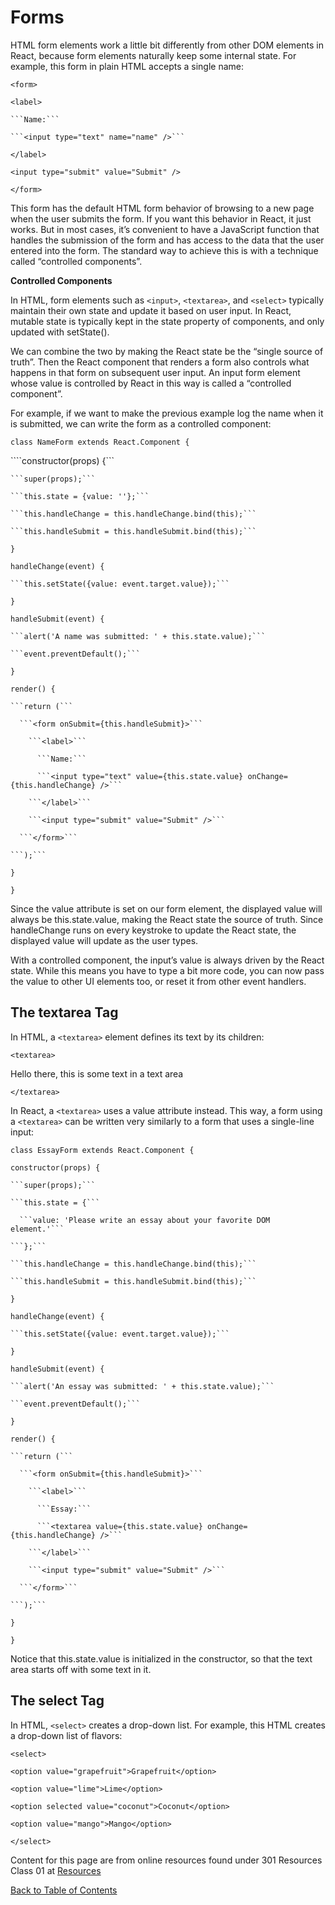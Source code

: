 # Forms

HTML form elements work a little bit differently from other DOM elements in React, because form elements naturally keep some internal state. For example, this form in plain HTML accepts a single name:

```<form>```

  ```<label>```

    ```Name:```

    ```<input type="text" name="name" />```

  ```</label>```

  ```<input type="submit" value="Submit" />```

```</form>```

This form has the default HTML form behavior of browsing to a new page when the user submits the form. If you want this behavior in React, it just works. But in most cases, it’s convenient to have a JavaScript function that handles the submission of the form and has access to the data that the user entered into the form. The standard way to achieve this is with a technique called “controlled components”.

**Controlled Components**

In HTML, form elements such as ```<input>```, ```<textarea>```, and ```<select>``` typically maintain their own state and update it based on user input. In React, mutable state is typically kept in the state property of components, and only updated with setState().

We can combine the two by making the React state be the “single source of truth”. Then the React component that renders a form also controls what happens in that form on subsequent user input. An input form element whose value is controlled by React in this way is called a “controlled component”.

For example, if we want to make the previous example log the name when it is submitted, we can write the form as a controlled component:

```class NameForm extends React.Component {```

  ````constructor(props) {```

    ```super(props);```

    ```this.state = {value: ''};```

    ```this.handleChange = this.handleChange.bind(this);```

    ```this.handleSubmit = this.handleSubmit.bind(this);```
  ```}```

  ```handleChange(event) {```

    ```this.setState({value: event.target.value});```

  ```}```

  ```handleSubmit(event) {```

    ```alert('A name was submitted: ' + this.state.value);```

    ```event.preventDefault();```

  ```}```

  ```render() {```

    ```return (```

      ```<form onSubmit={this.handleSubmit}>```

        ```<label>```

          ```Name:```

          ```<input type="text" value={this.state.value} onChange={this.handleChange} />```

        ```</label>```

        ```<input type="submit" value="Submit" />```

      ```</form>```

    ```);```

  ```}```

```}```

Since the value attribute is set on our form element, the displayed value will always be this.state.value, making the React state the source of truth. Since handleChange runs on every keystroke to update the React state, the displayed value will update as the user types.

With a controlled component, the input’s value is always driven by the React state. While this means you have to type a bit more code, you can now pass the value to other UI elements too, or reset it from other event handlers.

## The textarea Tag

In HTML, a ```<textarea>``` element defines its text by its children:

```<textarea>```

  Hello there, this is some text in a text area
  
```</textarea>```

In React, a ```<textarea>``` uses a value attribute instead. This way, a form using a ```<textarea>``` can be written very similarly to a form that uses a single-line input:

```class EssayForm extends React.Component {```

  ```constructor(props) {```

    ```super(props);```

    ```this.state = {```

      ```value: 'Please write an essay about your favorite DOM element.'```

    ```};```

    ```this.handleChange = this.handleChange.bind(this);```

    ```this.handleSubmit = this.handleSubmit.bind(this);```
  ```}```

  ```handleChange(event) {```

    ```this.setState({value: event.target.value});```

  ```}```

  ```handleSubmit(event) {```

    ```alert('An essay was submitted: ' + this.state.value);```

    ```event.preventDefault();```

  ```}```

  ```render() {```

    ```return (```

      ```<form onSubmit={this.handleSubmit}>```

        ```<label>```

          ```Essay:```

          ```<textarea value={this.state.value} onChange={this.handleChange} />```

        ```</label>```

        ```<input type="submit" value="Submit" />```

      ```</form>```

    ```);```

  ```}```

```}```

Notice that this.state.value is initialized in the constructor, so that the text area starts off with some text in it.

## The select Tag
In HTML, ```<select>``` creates a drop-down list. For example, this HTML creates a drop-down list of flavors:

```<select>```

  ```<option value="grapefruit">Grapefruit</option>```

  ```<option value="lime">Lime</option>```

  ```<option selected value="coconut">Coconut</option>```

  ```<option value="mango">Mango</option>```

```</select>```

Content for this page are from online resources found under 301 Resources Class 01 at [Resources](/Resources.md)

[Back to Table of Contents](/README.md)
